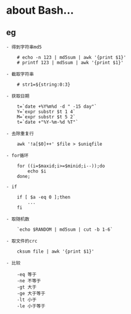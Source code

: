 about Bash...
==============

eg
---

    - 得到字符串md5

        # echo -n 123 | md5sum | awk '{print $1}'
        # printf 123 | md5sum | awk '{print $1}'

    - 截取字符串

        # str1=${string:0:3}

    - 获取日期

        t=`date +%Y%m%d -d " -15 day"`
        Y=`expr substr $t 1 4`
        M=`expr substr $t 5 2`
        t=`date +"%Y-%m-%d %T"`

    - 去除重复行

        awk '!a[$0]++' $file > $uniqfile

    - for循环

        for ((i=$maxid;i>=$minid;i--));do
            echo $i
        done;

    - if

        if [ $a -eq 0 ];then
            ...
        fi

    - 取随机数

        `echo $RANDOM | md5sum | cut -b 1-6`

    - 取文件的crc

        cksum file | awk '{print $1}'

    - 比较

        -eq 等于 
        -ne 不等于 
        -gt 大于 
        -ge 大于等于 
        -lt 小于 
        -le 小于等于 


